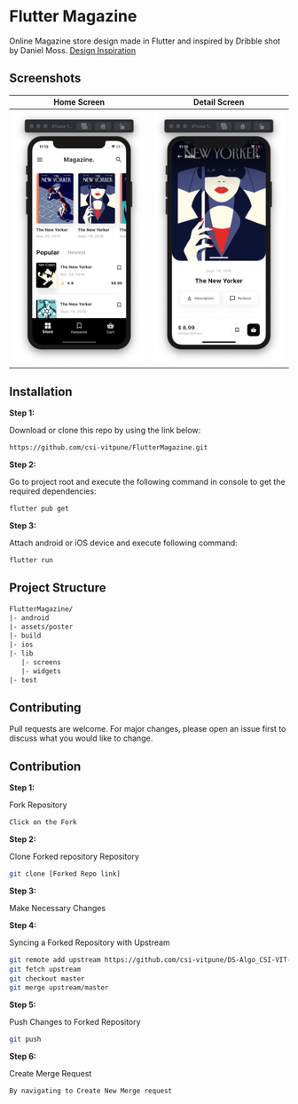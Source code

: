 # Flutter Magazine

Online Magazine store design made in Flutter and inspired by Dribble shot by Daniel Moss. [Design Inspiration](https://dribbble.com/shots/6654840-Magazine-Store)

## Screenshots

<table>
  <thead>
    <tr><th align="center">                    Home Screen                </th><th align="center">                    Detail Screen                 </th></tr>
  </thead>
  <tbody>
    <tr><td align="center"> <img src="screenshot02.png" alt="Home Screen" class="absent" /> </td><td align="center"> <img src="screenshot01.png" alt="Detail Screen" class="absent" /> </td></tr>
  </tbody>
</table>

## Installation

**Step 1:**

Download or clone this repo by using the link below:

```bash
https://github.com/csi-vitpune/FlutterMagazine.git
```

**Step 2:**

Go to project root and execute the following command in console to get the required dependencies: 

```bash
flutter pub get 
```

**Step 3:**

Attach android or iOS device and execute following command: 

```bash
flutter run 
```

## Project Structure

```
FlutterMagazine/
|- android
|- assets/poster
|- build
|- ios
|- lib
   |- screens
   |- widgets
|- test
```

## Contributing
Pull requests are welcome. For major changes, please open an issue first to discuss what you would like to change.

##  Contribution

**Step 1:**

Fork Repository

```bash
Click on the Fork
```

**Step 2:**

Clone Forked repository Repository

```bash
git clone [Forked Repo link]
```

**Step 3:**

Make Necessary Changes

**Step 4:**

Syncing a Forked Repository with Upstream

```bash
git remote add upstream https://github.com/csi-vitpune/DS-Algo_CSI-VIT-Pune.git
git fetch upstream
git checkout master
git merge upstream/master
```

**Step 5:**

Push Changes to Forked Repository

```bash
git push
```

**Step 6:**

Create Merge Request

```bash
By navigating to Create New Merge request
```

